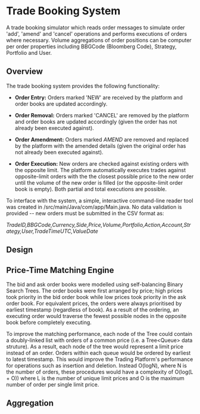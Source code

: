 # Trade Booking System
A trade booking simulator which reads order messages to simulate order 'add', 'amend' and 'cancel' operations and performs executions of orders where necessary. Volume aggregations of order positions can be computer per order properties including BBGCode (Bloomberg Code), Strategy, Portfolio and User. 

## Overview
The trade booking system provides the following functionality:
- **Order Entry:** Orders marked 'NEW' are received by the platform and order books are updated accordingly.

- **Order Removal:** Orders marked 'CANCEL' are removed by the platform and order books are updated accordingly (given the order has not already been executed against).

- **Order Amendment:** Orders marked *AMEND* are removed and replaced by the platform with the amended details (given the original order has not already been executed against).

- **Order Execution:** New orders are checked against existing orders with the opposite limit. The platform automatically executes trades against opposite-limit orders with the the closest possible price to the new order until the volume of the new order is filled (or the opposite-limit order book is empty). Both partial and total executions are possible.

To interface with the system, a simple, interactive command-line reader tool was created in /src/main/Java/com/app/Main.java. No data validation is provided -- new orders must be submitted in the CSV format as:

*TradeID,BBGCode,Currency,Side,Price,Volume,Portfolio,Action,Account,Strategy,User,TradeTimeUTC,ValueDate*

## Design
## Price-Time Matching Engine
The bid and ask order books were modelled using self-balancing Binary Search Trees. The order books were first arranged by price; high prices took priority in the bid order book while low prices took priority in the ask order book. For equivalent prices, the orders were always prioritised by earliest timestamp (regardless of book). As a result of the ordering, an executing order would traverse the fewest possible nodes in the opposite book before completely executing. 

To improve the matching performance, each node of the Tree could contain a doubly-linked list with orders of a common price (i.e. a Tree<Queue<Order>> data struture). As a result, each node of the tree would represent a limit price instead of an order. Orders within each queue would be ordered by earliest to latest timestamp. This would improve the Trading Platform's performance for operations such as insertion and deletion. Instead O(logN), where N is the number of orders, these procedures would have a complexity of O(log(L + O)) where L is the number of unique limit prices and O is the maximum number of order per single limit price. 



## Aggregation
